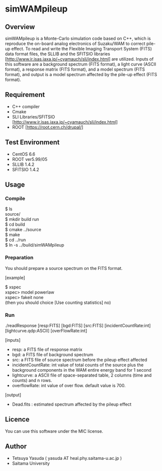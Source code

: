 # simWAMpileup

## Overview
simWAMpileup is a Monte-Carlo simulation code based on C++, which is reproduce the on-board analog electronics of Suzaku/WAM to correct pile-up effect.
To read and write the Flexible Imaging Transport System (FITS) data format files, the SLLIB and the SFITSIO libraries [http://www.ir.isas.jaxa.jp/~cyamauch/sli/index.html] are utilized.
Inputs of this software are a background spectrum (FITS format), a light curve (ASCII format), a response matrix (FITS format), and a model spectrum (FITS format), and output is a model spectrum affected by the pile-up effect (FITS format).

## Requirement
- C++ compiler
- Cmake
- SLI Libraries/SFITSIO [http://www.ir.isas.jaxa.jp/~cyamauch/sli/index.html]
- ROOT [https://root.cern.ch/drupal/]

## Test Environment
- CentOS 6.6
- ROOT ver5.99/05
- SLLIB 1.4.2
- SFITSIO 1.4.2

## Usage
### Compile
$ ls  
 source/  
$ mkdir build run  
$ cd build  
$ cmake ../source  
$ make  
$ cd ../run  
$ ln -s ../build/simWAMpileup  


### Preparation  
You should prepare a source spectrum on the FITS format.

[example]

$ xspec  
xspec> model powerlaw  
xspec> fakeit none  
(then you should choice [Use counting statistics] no)  

### Run  
./readResponse [resp:FITS] [bgd:FITS] [src:FITS] [incidentCountRate:int] [lightcurve.qdp:ASCII] [overFlowRate:int]

[inputs]
- resp: a FITS file of response matrix 
- bgd:  a FITS file of background spectrum
- src:  a FITS file of source spectrum before the pileup effect affected
- incidentCountRate: int value of total counts of the source plus the background components in the WAM entire energy band for 1 second
- lightcurve: a ASCII file of space-separated table, 2 columns (time and counts) and n rows.
- overflowRate: int value of over flow. default value is 700.

[output]
- Dead.fits : estimated spectrum affected by the pileup effect


## Licence
You can use this software under the MIC license.

## Author
- Tetsuya Yasuda ( yasuda AT heal.phy.saitama-u.ac.jp )
- Saitama University 
